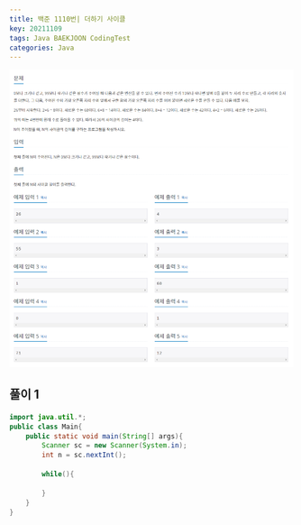 ```yaml
---
title: 백준 1110번| 더하기 사이클 
key: 20211109
tags: Java BAEKJOON CodingTest
categories: Java
---
```


![bj1](/assets/images/post/2021-11-09-bj1.png)

## 풀이 1
~~~java
import java.util.*;
public class Main{
    public static void main(String[] args){
        Scanner sc = new Scanner(System.in);
        int n = sc.nextInt();

        while(){
            
        }
    }
}
~~~ 
